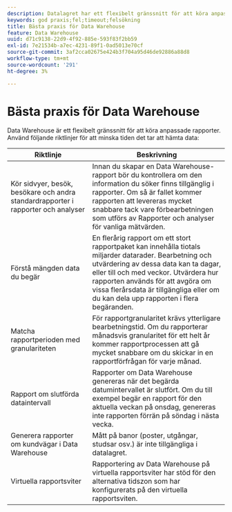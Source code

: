 ```yaml
---
description: Datalagret har ett flexibelt gränssnitt för att köra anpassade rapporter. Genom att följa dessa riktlinjer kan du minska tiden det tar att hämta data.
keywords: god praxis;fel;timeout;felsökning
title: Bästa praxis för Data Warehouse
feature: Data Warehouse
uuid: d71c9138-22d9-4f92-885e-593f83f2bb59
exl-id: 7e21534b-a7ec-4231-89f1-0ad5013e70cf
source-git-commit: 3af2cca02675e424b3f704a95d46de92886a88d8
workflow-type: tm+mt
source-wordcount: '291'
ht-degree: 3%

---
```


# Bästa praxis för Data Warehouse

Data Warehouse är ett flexibelt gränssnitt för att köra anpassade rapporter. Använd följande riktlinjer för att minska tiden det tar att hämta data:

| Riktlinje | Beskrivning |
|--- |--- |
| Kör sidvyer, besök, besökare och andra standardrapporter i rapporter och analyser | Innan du skapar en Data Warehouse-rapport bör du kontrollera om den information du söker finns tillgänglig i rapporter. Om så är fallet kommer rapporten att levereras mycket snabbare tack vare förbearbetningen som utförs av Rapporter och analyser för vanliga mätvärden. |
| Förstå mängden data du begär | En flerårig rapport om ett stort rapportpaket kan innehålla tiotals miljarder datarader. Bearbetning och utvärdering av dessa data kan ta dagar, eller till och med veckor. Utvärdera hur rapporten används för att avgöra om vissa flerårsdata är tillgängliga eller om du kan dela upp rapporten i flera begäranden. |
| Matcha rapportperioden med granulariteten | För rapportgranularitet krävs ytterligare bearbetningstid. Om du rapporterar månadsvis granularitet för ett helt år kommer rapportprocessen att gå mycket snabbare om du skickar in en rapportförfrågan för varje månad. |
| Rapport om slutförda dataintervall | Rapporter om Data Warehouse genereras när det begärda datumintervallet är slutfört. Om du till exempel begär en rapport för den aktuella veckan på onsdag, genereras inte rapporten förrän på söndag i nästa vecka. |
| Generera rapporter om kundvägar i Data Warehouse | Mått på banor (poster, utgångar, studsar osv.) är inte tillgängliga i datalagret. |
| Virtuella rapportsviter | Rapportering av Data Warehouse på virtuella rapportsviter har stöd för den alternativa tidszon som har konfigurerats på den virtuella rapportsviten. |
